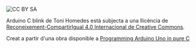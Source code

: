 ![CC BY SA](https://i.creativecommons.org/l/by-sa/4.0/88x31.png)

Arduino C blink de Toni Homedes està subjecta a una llicència de [Reconeixement-CompartirIgual 4.0 Internacional de Creative Commons](http://creativecommons.org/licenses/by-sa/4.0/).

Creat a partir d'una obra disponible a [Programming Arduino Uno in pure C](https://balau82.wordpress.com/2011/03/29/programming-arduino-uno-in-pure-c/)
